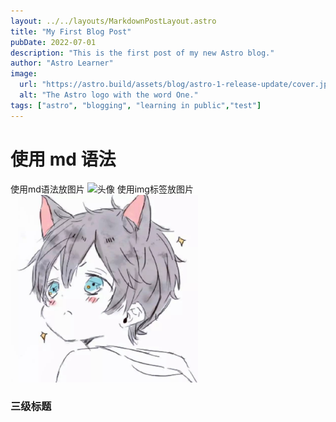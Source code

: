 ```yaml
---
layout: ../../layouts/MarkdownPostLayout.astro
title: "My First Blog Post"
pubDate: 2022-07-01
description: "This is the first post of my new Astro blog."
author: "Astro Learner"
image:
  url: "https://astro.build/assets/blog/astro-1-release-update/cover.jpeg"
  alt: "The Astro logo with the word One."
tags: ["astro", "blogging", "learning in public","test"]
---
```


# 使用 md 语法
使用md语法放图片
![头像](/imgs/headimg.jpg)
使用img标签放图片
<img src="/public/imgs/headimg.jpg" alt="头像" width="300px" />
### 三级标题
